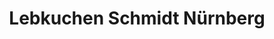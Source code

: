 ---
title: "Lebkuchen Schmidt Nürnberg"
url: /amberg/lebkuchen-schmidt-nuernberg/
shop: Süßwaren
---
